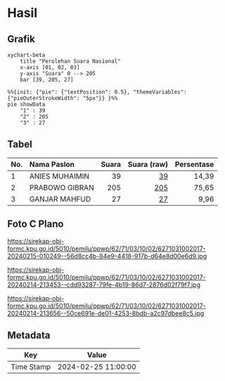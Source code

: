 # Hasil

## Grafik

```mermaid
xychart-beta
    title "Perolehan Suara Nasional"
    x-axis [01, 02, 03]
    y-axis "Suara" 0 --> 205
    bar [39, 205, 27]
```

```mermaid
%%{init: {"pie": {"textPosition": 0.5}, "themeVariables": {"pieOuterStrokeWidth": "5px"}} }%%
pie showData
    "1" : 39
    "2" : 205
    "3" : 27
```

## Tabel

| No. | Nama Paslon    | Suara | Suara (raw) | Persentase |
|:--- |:-------------- | -----:| -----------:| ----------:|
| 1   | ANIES MUHAIMIN | 39    | [39][p-1]   | 14,39      |
| 2   | PRABOWO GIBRAN | 205   | [205][p-2]  | 75,65      |
| 3   | GANJAR MAHFUD  | 27    | [27][p-3]   | 9,96       |


[p-1]: https://github.com/gigit-pemilu/pemilu-2024/blob/main/pilpres/hitung-suara/sub/62-kalimantan-tengah/sub/71-kota-palangkaraya/sub/03-jekan-raya/sub/1002-menteng/sub/017-tps/sub/paslon-1.txt
[p-2]: https://github.com/gigit-pemilu/pemilu-2024/blob/main/pilpres/hitung-suara/sub/62-kalimantan-tengah/sub/71-kota-palangkaraya/sub/03-jekan-raya/sub/1002-menteng/sub/017-tps/sub/paslon-2.txt
[p-3]: https://github.com/gigit-pemilu/pemilu-2024/blob/main/pilpres/hitung-suara/sub/62-kalimantan-tengah/sub/71-kota-palangkaraya/sub/03-jekan-raya/sub/1002-menteng/sub/017-tps/sub/paslon-3.txt

## Foto C Plano

https://sirekap-obj-formc.kpu.go.id/5010/pemilu/ppwp/62/71/03/10/02/6271031002017-20240215-010249--56d8cc4b-84e9-4418-917b-d64e8d00e6d9.jpg

https://sirekap-obj-formc.kpu.go.id/5010/pemilu/ppwp/62/71/03/10/02/6271031002017-20240214-213453--cdd93287-79fe-4b19-86d7-2876d02f79f7.jpg

https://sirekap-obj-formc.kpu.go.id/5010/pemilu/ppwp/62/71/03/10/02/6271031002017-20240214-213656--50ce691e-de01-4253-8bdb-a2c97dbee8c5.jpg


## Metadata

| Key        | Value               |
| ---------- | ------------------- |
| Time Stamp | 2024-02-25 11:00:00 |



